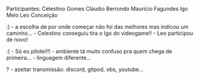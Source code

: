 Participantes:
    Celestino Gomes
    Cláudio Berrondo
    Maurício Fagundes
    Igo Melo
    Leo Conceição

:)
    - a escolha de por onde começar não foi das melhores mas indicou um caminho...
    - Celestino conseguiu tira o Igo do videogame!!
    - Leo participou de novo!

:(
    - Só eu pilotei!!!
    - ambiente tá muito confuso pra quem chega de primeira...
    - linguagem diferente...

?
    - azeitar transmissão: discord, gitpod, obs, youtube...
